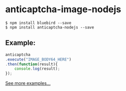 # anticaptcha-image-nodejs

```
$ npm install bluebird --save
$ npm install anticaptcha-nodejs --save
```
## Example: 
```js
anticaptcha
.execute("IMAGE_BODY64_HERE")
.then(function(result){
	console.log(result);
});
```
[See more examples...](https://github.com/albinojunior/anticaptcha-image-nodejs/blob/master/example.js)
